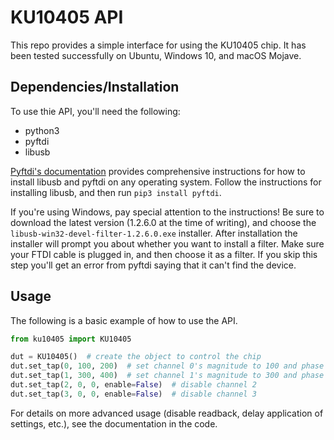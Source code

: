 # KU10405 API

This repo provides a simple interface for using the KU10405 chip. It has been tested successfully on
Ubuntu, Windows 10, and macOS Mojave.


## Dependencies/Installation

To use thie API, you'll need the following:
* python3
* pyftdi
* libusb

[Pyftdi's documentation](https://eblot.github.io/pyftdi/installation.html) provides comprehensive
instructions for how to install libusb and pyftdi on any operating system. Follow the instructions
for installing libusb, and then run `pip3 install pyftdi`.

If you're using Windows, pay special attention to the instructions! Be sure to download the latest
version (1.2.6.0 at the time of writing), and choose the `libusb-win32-devel-filter-1.2.6.0.exe`
installer. After installation the installer will prompt you about whether you want to install a
filter. Make sure your FTDI cable is plugged in, and then choose it as a filter. If you skip this
step you'll get an error from pyftdi saying that it can't find the device.

## Usage

The following is a basic example of how to use the API.

```python
from ku10405 import KU10405

dut = KU10405()  # create the object to control the chip
dut.set_tap(0, 100, 200)  # set channel 0's magnitude to 100 and phase to 200
dut.set_tap(1, 300, 400)  # set channel 1's magnitude to 300 and phase to 400
dut.set_tap(2, 0, 0, enable=False)  # disable channel 2
dut.set_tap(3, 0, 0, enable=False)  # disable channel 3
```

For details on more advanced usage (disable readback, delay application of settings, etc.), see the
documentation in the code.
